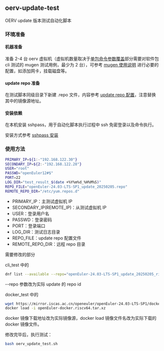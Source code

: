 ## oerv-update-test

OERV update 版本测试自动化脚本

### 环境准备

#### 机器准备

准备 2-4 台 oerv 虚拟机（虚拟机数量取决于[单包命令参数覆盖](https://github.com/atzhtianyu/oerv-qa/blob/main/docs/update_test/oerv-update%E7%89%88%E6%9C%AC%E6%B5%8B%E8%AF%95%E6%8C%87%E5%AF%BC%E8%AF%B4%E6%98%8E%E6%96%87%E6%A1%A3.md#%E5%8D%95%E5%8C%85%E5%91%BD%E4%BB%A4%E5%8F%82%E6%95%B0%E8%A6%86%E7%9B%96epol-%E8%BD%AF%E4%BB%B6%E5%8C%85%E4%B8%8D%E8%BF%9B%E8%A1%8C%E6%B5%8B%E8%AF%95)部分需要对软件包 cli 测试的 mugen 测试用例，最少为 2 台），可参考 [mugen 使用说明](https://github.com/atzhtianyu/oerv-qa/blob/main/docs/mugen/Mugen%E6%B5%8B%E8%AF%95Lesson%20Learn.md) 进行必要的配置，如添加网卡，挂载磁盘等。

#### update repo 准备

在测试脚本同级目录下新建 .repo 文件，内容参考 [update repo 配置](./openEuler-24.03-LTS-SP1_update_20250205.repo)，注意替换其中的镜像源地址。

#### 安装依赖

在本机安装 sshpass，用于自动化脚本执行过程中 ssh 免密登录以及命令执行。

安装方式参考 [sshpass 安装](https://www.cyberciti.biz/faq/noninteractive-shell-script-ssh-password-provider/)

### 使用方法

```sh
PRIMARY_IP=${1:-"192.168.122.30"}
SECONDARY_IP=${2:-"192.168.122.28"}
USER="root"
PASSWD="openEuler12#$"
PORT=22
LOG_DIR="test_result_$(date +%Y%m%d_%H%M%S)"
REPO_FILE="openEuler-24.03-LTS-SP1_update_20250205.repo"
REMOTE_REPO_DIR="/etc/yum.repos.d"
```

- PRIMARY_IP：主测试虚拟机 IP
- SECONDARY_IP(REMOTE_IP)：从测试虚拟机 IP
- USER：登录用户名
- PASSWD：登录密码
- PORT：登录端口
- LOG_DIR：测试日志目录
- REPO_FILE：update repo 配置文件
- REMOTE_REPO_DIR：远程 repo 目录

需要修改的部分

cli_test 中的

```sh
dnf list --available --repo="openEuler-24.03-LTS-SP1_update_20250205_riscv64" | grep "arch\|riscv64" | awk '{print $1}' | awk -F. 'OFS="."{$NF="";print}' | awk '{print substr($0, 1, length($0)-1)}' > update_list
```
--repo 参数改为实际 update 的 repo id

docker_test 中的

```sh
wget https://mirror.iscas.ac.cn/openeuler/openEuler-24.03-LTS-SP1/docker_img/riscv64/openEuler-docker.riscv64.tar.xz --no-check-certificate
docker load -i openEuler-docker.riscv64.tar.xz
```

docker 镜像下载地址改为实际镜像源，docker load 镜像文件名改为实际下载的 docker 镜像文件。

修改完毕后，执行测试：

```sh
bash oerv_update_test.sh
```

